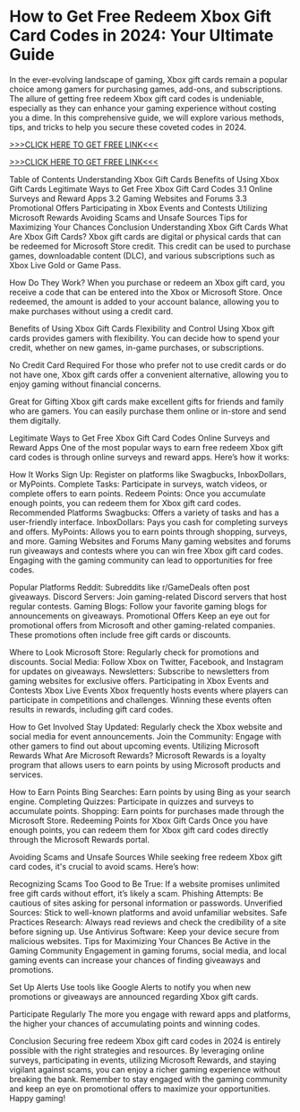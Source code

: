 # How to Get Free Redeem Xbox Gift Card Codes in 2024: Your Ultimate Guide
In the ever-evolving landscape of gaming, Xbox gift cards remain a popular choice among gamers for purchasing games, add-ons, and subscriptions. The allure of getting free redeem Xbox gift card codes is undeniable, especially as they can enhance your gaming experience without costing you a dime. In this comprehensive guide, we will explore various methods, tips, and tricks to help you secure these coveted codes in 2024.

[>>>CLICK HERE TO GET FREE LINK<<<](https://freesingup.online/allgiftcards/)

[>>>CLICK HERE TO GET FREE LINK<<<](https://freesingup.online/allgiftcards/)

Table of Contents
Understanding Xbox Gift Cards
Benefits of Using Xbox Gift Cards
Legitimate Ways to Get Free Xbox Gift Card Codes
3.1 Online Surveys and Reward Apps
3.2 Gaming Websites and Forums
3.3 Promotional Offers
Participating in Xbox Events and Contests
Utilizing Microsoft Rewards
Avoiding Scams and Unsafe Sources
Tips for Maximizing Your Chances
Conclusion
Understanding Xbox Gift Cards
What Are Xbox Gift Cards?
Xbox gift cards are digital or physical cards that can be redeemed for Microsoft Store credit. This credit can be used to purchase games, downloadable content (DLC), and various subscriptions such as Xbox Live Gold or Game Pass.

How Do They Work?
When you purchase or redeem an Xbox gift card, you receive a code that can be entered into the Xbox or Microsoft Store. Once redeemed, the amount is added to your account balance, allowing you to make purchases without using a credit card.

Benefits of Using Xbox Gift Cards
Flexibility and Control
Using Xbox gift cards provides gamers with flexibility. You can decide how to spend your credit, whether on new games, in-game purchases, or subscriptions.

No Credit Card Required
For those who prefer not to use credit cards or do not have one, Xbox gift cards offer a convenient alternative, allowing you to enjoy gaming without financial concerns.

Great for Gifting
Xbox gift cards make excellent gifts for friends and family who are gamers. You can easily purchase them online or in-store and send them digitally.

Legitimate Ways to Get Free Xbox Gift Card Codes
Online Surveys and Reward Apps
One of the most popular ways to earn free redeem Xbox gift card codes is through online surveys and reward apps. Here’s how it works:

How It Works
Sign Up: Register on platforms like Swagbucks, InboxDollars, or MyPoints.
Complete Tasks: Participate in surveys, watch videos, or complete offers to earn points.
Redeem Points: Once you accumulate enough points, you can redeem them for Xbox gift card codes.
Recommended Platforms
Swagbucks: Offers a variety of tasks and has a user-friendly interface.
InboxDollars: Pays you cash for completing surveys and offers.
MyPoints: Allows you to earn points through shopping, surveys, and more.
Gaming Websites and Forums
Many gaming websites and forums run giveaways and contests where you can win free Xbox gift card codes. Engaging with the gaming community can lead to opportunities for free codes.

Popular Platforms
Reddit: Subreddits like r/GameDeals often post giveaways.
Discord Servers: Join gaming-related Discord servers that host regular contests.
Gaming Blogs: Follow your favorite gaming blogs for announcements on giveaways.
Promotional Offers
Keep an eye out for promotional offers from Microsoft and other gaming-related companies. These promotions often include free gift cards or discounts.

Where to Look
Microsoft Store: Regularly check for promotions and discounts.
Social Media: Follow Xbox on Twitter, Facebook, and Instagram for updates on giveaways.
Newsletters: Subscribe to newsletters from gaming websites for exclusive offers.
Participating in Xbox Events and Contests
Xbox Live Events
Xbox frequently hosts events where players can participate in competitions and challenges. Winning these events often results in rewards, including gift card codes.

How to Get Involved
Stay Updated: Regularly check the Xbox website and social media for event announcements.
Join the Community: Engage with other gamers to find out about upcoming events.
Utilizing Microsoft Rewards
What Are Microsoft Rewards?
Microsoft Rewards is a loyalty program that allows users to earn points by using Microsoft products and services.

How to Earn Points
Bing Searches: Earn points by using Bing as your search engine.
Completing Quizzes: Participate in quizzes and surveys to accumulate points.
Shopping: Earn points for purchases made through the Microsoft Store.
Redeeming Points for Xbox Gift Cards
Once you have enough points, you can redeem them for Xbox gift card codes directly through the Microsoft Rewards portal.

Avoiding Scams and Unsafe Sources
While seeking free redeem Xbox gift card codes, it's crucial to avoid scams. Here’s how:

Recognizing Scams
Too Good to Be True: If a website promises unlimited free gift cards without effort, it’s likely a scam.
Phishing Attempts: Be cautious of sites asking for personal information or passwords.
Unverified Sources: Stick to well-known platforms and avoid unfamiliar websites.
Safe Practices
Research: Always read reviews and check the credibility of a site before signing up.
Use Antivirus Software: Keep your device secure from malicious websites.
Tips for Maximizing Your Chances
Be Active in the Gaming Community
Engagement in gaming forums, social media, and local gaming events can increase your chances of finding giveaways and promotions.

Set Up Alerts
Use tools like Google Alerts to notify you when new promotions or giveaways are announced regarding Xbox gift cards.

Participate Regularly
The more you engage with reward apps and platforms, the higher your chances of accumulating points and winning codes.

Conclusion
Securing free redeem Xbox gift card codes in 2024 is entirely possible with the right strategies and resources. By leveraging online surveys, participating in events, utilizing Microsoft Rewards, and staying vigilant against scams, you can enjoy a richer gaming experience without breaking the bank. Remember to stay engaged with the gaming community and keep an eye on promotional offers to maximize your opportunities. Happy gaming!
